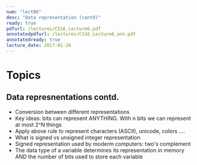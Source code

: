 ```yaml
---
num: "lect06"
desc: "Data representation (contd)"
ready: true
pdfurl: /lectures/CS16_Lecture6.pdf
annotatedpdfurl: /lectures/CS16_Lecture6_ann.pdf
annotatedready: true
lecture_date: 2017-01-26 
---
```


# Topics

## Data represnentations contd.

* Conversion between different representations
* Key ideas: bits can represent ANYTHING. With n bits we can represent at most 2^N things
* Apply above rule to represent characters (ASCII), unicode, colors ....
* What is signed vs unsigned integer representation
* Signed representation used by moderm computers: two's complement
* The data type of a variable determines its representation in memory AND the number of bits used to store each variable









